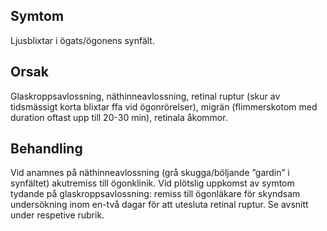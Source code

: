 ## Symtom

Ljusblixtar i ögats/ögonens synfält.

## Orsak

Glaskroppsavlossning, näthinneavlossning, retinal ruptur (skur av tidsmässigt korta blixtar ffa vid ögonrörelser), migrän (flimmerskotom med duration oftast upp till 20-30 min), retinala åkommor.

## Behandling

Vid anamnes på näthinneavlossning (grå skugga/böljande ”gardin” i synfältet) akutremiss till ögonklinik. Vid plötslig uppkomst av symtom tydande på glaskroppsavlossning: remiss till ögonläkare för skyndsam undersökning inom en-två dagar för att utesluta retinal ruptur. Se avsnitt under respetive rubrik.

